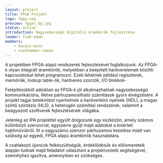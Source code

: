 ```yaml
---
layout: project
title: FPGA Projekt
logo: fpga.svg
preview: fpga\_bg.jpg
status: active
introduction: Nagysebességű digitális áramkörök fejlesztése.
leader: fiak-adam
members:
    - kovacs-mate
    - niethammer-tamas
---
```


A projektben FPGA-alapú rendszerek fejlesztésével foglalkozunk. Az FPGA-k olyan integrált áramkörök, melyekben a beépített hardverelemek közötti kapcsolatokat lehet programozni. Ezek lehetnek például regiszterek, memóriák, lookup table-ök, hardveres szorzók, I/O blokkok-

Felépítésükből adódóan az FPGA-k jól alkalmazhatóak nagysebességű kommunikációra, illetve párhuzamosítható számítások gyors elvégzésére. A projekt tagjai betekintést nyerhetnek a hardverleíró nyelvek (HDL), a magas szintű szintézis (HLS), a heterogén számítási rendszerek, valamint a beágyazott szoftverek fejlesztésének világába.

Jelenleg az IPA projekttel együtt dolgozunk egy eszközön, amely számos különböző szenzorral, egyszerre gyűjt majd adatokat a kísérleti hajtőművükről. Itt a nagyszámú szenzor párhuzamos kezelése miatt van szükség az egyedi, FPGA alapú áramkörök használatára.

A csatlakozó újoncok felkészültségük, érdeklődésük és előismereteik alapján tudnak majd feladatot választani a projektvezető segítségével, személyhez igazítva, amennyiben ez szükséges.
